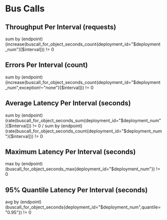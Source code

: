 # Bus Calls

## Throughput Per Interval (requests)
sum by (endpoint) (increase(buscall_for_object_seconds_count{deployment_id="$deployment_num"}[$interval])) != 0

## Errors Per Interval (count)
sum by (endpoint) (increase(buscall_for_object_seconds_count{deployment_id="$deployment_num",exception!~"none"}[$interval])) != 0

## Average Latency Per Interval (seconds)
sum by (endpoint) (rate(buscall_for_object_seconds_sum{deployment_id="$deployment_num"}[$interval])) != 0 / sum by (endpoint) (rate(buscall_for_object_seconds_count{deployment_id="$deployment_num"}[$interval])) != 0

## Maximum Latency Per Interval (seconds)
max by (endpoint) (buscall_for_object_seconds_max{deployment_id="$deployment_num"}) != 0

## 95% Quantile Latency Per Interval (seconds)
avg by (endpoint) (buscall_for_object_seconds{deployment_id="$deployment_num",quantile="0.95"}) != 0

